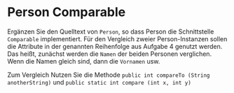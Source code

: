 # Person Comparable

Ergänzen Sie den Quelltext von `Person`, so dass Person die Schnittstelle `Comparable`
implementiert. Für den Vergleich zweier Person-Instanzen sollen die Attribute in der genannten Reihenfolge
aus Aufgabe 4 genutzt werden. Das heißt, zunächst werden die `Namen` der
beiden Personen verglichen. Wenn die Namen gleich sind, dann die `Vornamen` usw. 

Zum Vergleich Nutzen Sie die Methode `public int compareTo (String anotherString)` und `public static int compare (int x, int y)`